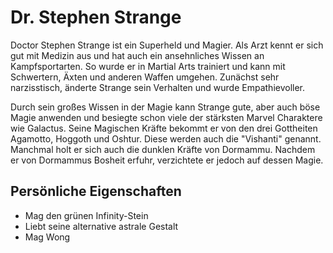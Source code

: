 # Dr. Stephen Strange
Doctor Stephen Strange ist ein Superheld und Magier. 
Als Arzt kennt er sich gut mit Medizin aus und hat auch ein ansehnliches Wissen an Kampfsportarten. So wurde er in Martial Arts trainiert und kann mit Schwertern, Äxten und anderen Waffen umgehen. Zunächst sehr narzisstisch, änderte Strange sein Verhalten und wurde Empathievoller.

Durch sein großes Wissen in der Magie kann Strange gute, aber auch böse Magie anwenden und besiegte schon viele der stärksten Marvel Charaktere wie Galactus. Seine Magischen Kräfte bekommt er von den drei Gottheiten Agamotto, Hoggoth und Oshtur. Diese werden auch die "Vishanti" genannt. Manchmal holt er sich auch die dunklen Kräfte von Dormammu. Nachdem er von Dormammus Bosheit erfuhr, verzichtete er jedoch auf dessen Magie.

## Persönliche Eigenschaften
* Mag den grünen Infinity-Stein
* Liebt seine alternative astrale Gestalt
* Mag Wong
